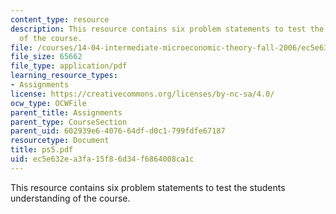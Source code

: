 ```yaml
---
content_type: resource
description: This resource contains six problem statements to test the students understanding
  of the course.
file: /courses/14-04-intermediate-microeconomic-theory-fall-2006/ec5e632ea3fa15f86d34f6864008ca1c_ps5.pdf
file_size: 65662
file_type: application/pdf
learning_resource_types:
- Assignments
license: https://creativecommons.org/licenses/by-nc-sa/4.0/
ocw_type: OCWFile
parent_title: Assignments
parent_type: CourseSection
parent_uid: 602939e6-4076-64df-d0c1-799fdfe67187
resourcetype: Document
title: ps5.pdf
uid: ec5e632e-a3fa-15f8-6d34-f6864008ca1c
---
```

This resource contains six problem statements to test the students understanding of the course.